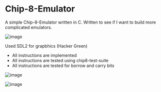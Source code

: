 # Chip-8-Emulator
A simple Chip-8-Emulator written in C. Written to see if I want to build more complicated emulators.

![image](https://user-images.githubusercontent.com/72110751/232661244-623a275f-9902-448b-8c3c-888538b668ce.png)

Used SDL2 for grapbhics (Hacker Green)

- All instructions are implemented
- All instructions are tested using chip8-test-suite
- All instructions are tested for borrow and carry bits


![image](https://user-images.githubusercontent.com/72110751/233801532-2dd98816-0127-49f4-bd78-1660c08f5637.png)

![image](https://user-images.githubusercontent.com/72110751/233814292-24b7e409-cc50-43f0-b420-33c345d48cf7.png)
